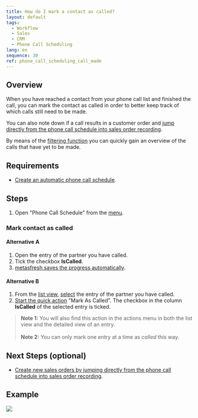 ```yaml
---
title: How do I mark a contact as called?
layout: default
tags:
  - Workflow
  - Sales
  - CRM
  - Phone Call Scheduling
lang: en
sequence: 30
ref: phone_call_scheduling_call_made
---
```


## Overview
When you have reached a contact from your phone call list and finished the call, you can mark the contact as called in order to better keep track of which calls still need to be made.

You can also note down if a call results in a customer order and [jump directly from the phone call schedule into sales order recording](Phone_call_scheduling_sales_order).

By means of the [filtering function](Phone_call_scheduling_filtering) you can quickly gain an overview of the calls that have yet to be made.

## Requirements
- [Create an automatic phone call schedule](Create_automatic_phone_call_schedules).

## Steps
1. Open "Phone Call Schedule" from the [menu](Menu).

### Mark contact as called

#### Alternative A
1. Open the entry of the partner you have called.
1. Tick the checkbox **IsCalled**.
1. [metasfresh saves the progress automatically](Saveindicator).

#### Alternative B
1. From the [list view](ViewModes#list-view), [select](RecordSelection) the entry of the partner you have called.
1. [Start the quick action](StartAction#quick-actions) "Mark As Called". The checkbox in the column **IsCalled** of the selected entry is ticked.
 >**Note 1:** You will also find this action in the actions menu in both the list view and the detailed view of an entry.<br><br>
 >**Note 2:** You can only mark one entry at a time as *called* this way.

## Next Steps (optional)
- [Create new sales orders by jumping directly from the phone call schedule into sales order recording](Phone_call_scheduling_sales_order).

## Example
![](assets/Phone_call_scheduling_call_made.gif)
